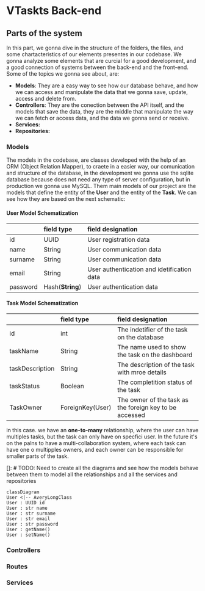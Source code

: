 # VTaskts Back-end



## Parts of the system
In this part, we gonna dive in the structure of the folders, the files, and some chartacteristics of our elements presentes in our codebase.
We gonna analyze some elements that are curcial for a good development, and a good connection of systems between the back-end and the front-end.
Some of the topics we gonna see about, are:

- **Models**: They are a easy way to see how our database behave, and how we can access and manipulate the data that we gonna save, update, access and delete from.
- **Controllers**: They are the conection between the API itself, and the models that save the data, they are the middle that manipulate the way we can fetch or access data, and the data we gonna send or receive.
- **Services:**
- **Repositories:**

### Models
The models in the codebase, are classes developed with the help of an ORM (Object Relation Mapper), to craete in a easier way, our comunication and structure of the database, in the development we gonna use the sqlite database because does not need any type of server configuration, but in production we gonna use MySQL. Them main models of our project are the models that define the entity of the **User** and the entity of the **Task**. We can see how they are based on the next schematic:

#### User Model Schematization
|   | field type | field designation |
| ----- | :------- | :-------- |
| id | UUID | User registration data |
| name | String | User communication data |
| surname | String | User communication data |
| email | String | User authentication and idetification data |
| password | Hash(**String**) | User authentication data |


#### Task Model Schematization
|   | field type | field designation |
| ----- | :------- | :-------- |
| id | int | The indetifier of the task on the database |
| taskName | String | The name used to show the task on the dashboard |
| taskDescription | String | The description of the task with mroe details |
| taskStatus | Boolean | The completition status of the task |
| TaskOwner | ForeignKey(User) | The owner of the task as the foreign key to be accessed |

in this case. we have an **one-to-many** relationship, where the user can have multiples tasks, but the task can only have on specfici user. In the future it's on the palns to have a multi-collaboration system, where each task can have one o multipples owners, and each owner can be responsible for smaller parts of the task.

[]: # TODO: Need to create all the diagrams and see how the models behave between them to model all the relationships and all the services and repositories

```mermaid898
classDiagram
User <|-- AveryLongClass
User : UUID id
User : str name
User : str surname
User : str email
User : str password
User : getName()
User : setName()

```

### Controllers

### Routes


### Services
